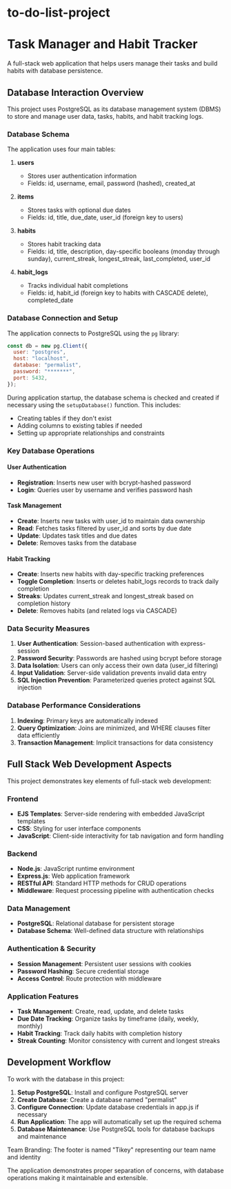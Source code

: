 # to-do-list-project
# Task Manager and Habit Tracker

A full-stack web application that helps users manage their tasks and build habits with database persistence.

## Database Interaction Overview

This project uses PostgreSQL as its database management system (DBMS) to store and manage user data, tasks, habits, and habit tracking logs.

### Database Schema

The application uses four main tables:

1. **users**
   - Stores user authentication information
   - Fields: id, username, email, password (hashed), created_at

2. **items**
   - Stores tasks with optional due dates
   - Fields: id, title, due_date, user_id (foreign key to users)

3. **habits**
   - Stores habit tracking data
   - Fields: id, title, description, day-specific booleans (monday through sunday), current_streak, longest_streak, last_completed, user_id

4. **habit_logs**
   - Tracks individual habit completions
   - Fields: id, habit_id (foreign key to habits with CASCADE delete), completed_date

### Database Connection and Setup

The application connects to PostgreSQL using the `pg` library:

```javascript
const db = new pg.Client({
  user: "postgres",
  host: "localhost",
  database: "permalist",
  password: "*******",
  port: 5432,
});
```

During application startup, the database schema is checked and created if necessary using the `setupDatabase()` function. This includes:
- Creating tables if they don't exist
- Adding columns to existing tables if needed
- Setting up appropriate relationships and constraints

### Key Database Operations

#### User Authentication
- **Registration**: Inserts new user with bcrypt-hashed password
- **Login**: Queries user by username and verifies password hash

#### Task Management
- **Create**: Inserts new tasks with user_id to maintain data ownership
- **Read**: Fetches tasks filtered by user_id and sorts by due date
- **Update**: Updates task titles and due dates
- **Delete**: Removes tasks from the database

#### Habit Tracking
- **Create**: Inserts new habits with day-specific tracking preferences
- **Toggle Completion**: Inserts or deletes habit_logs records to track daily completion
- **Streaks**: Updates current_streak and longest_streak based on completion history
- **Delete**: Removes habits (and related logs via CASCADE)

### Data Security Measures

1. **User Authentication**: Session-based authentication with express-session
2. **Password Security**: Passwords are hashed using bcrypt before storage
3. **Data Isolation**: Users can only access their own data (user_id filtering)
4. **Input Validation**: Server-side validation prevents invalid data entry
5. **SQL Injection Prevention**: Parameterized queries protect against SQL injection

### Database Performance Considerations

1. **Indexing**: Primary keys are automatically indexed
2. **Query Optimization**: Joins are minimized, and WHERE clauses filter data efficiently
3. **Transaction Management**: Implicit transactions for data consistency

## Full Stack Web Development Aspects

This project demonstrates key elements of full-stack web development:

### Frontend
- **EJS Templates**: Server-side rendering with embedded JavaScript templates
- **CSS**: Styling for user interface components
- **JavaScript**: Client-side interactivity for tab navigation and form handling

### Backend
- **Node.js**: JavaScript runtime environment
- **Express.js**: Web application framework
- **RESTful API**: Standard HTTP methods for CRUD operations
- **Middleware**: Request processing pipeline with authentication checks

### Data Management
- **PostgreSQL**: Relational database for persistent storage
- **Database Schema**: Well-defined data structure with relationships

### Authentication & Security
- **Session Management**: Persistent user sessions with cookies
- **Password Hashing**: Secure credential storage
- **Access Control**: Route protection with middleware

### Application Features
- **Task Management**: Create, read, update, and delete tasks
- **Due Date Tracking**: Organize tasks by timeframe (daily, weekly, monthly)
- **Habit Tracking**: Track daily habits with completion history
- **Streak Counting**: Monitor consistency with current and longest streaks

## Development Workflow

To work with the database in this project:

1. **Setup PostgreSQL**: Install and configure PostgreSQL server
2. **Create Database**: Create a database named "permalist"
3. **Configure Connection**: Update database credentials in app.js if necessary
4. **Run Application**: The app will automatically set up the required schema
5. **Database Maintenance**: Use PostgreSQL tools for database backups and maintenance

Team Branding: The footer is named "Tikey" representing our team name and identity

The application demonstrates proper separation of concerns, with database operations making it maintainable and extensible.
